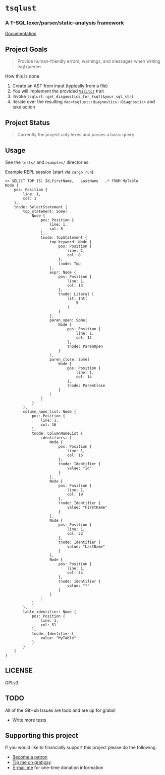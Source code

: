 # `tsqlust`

### A T-SQL lexer/parser/static-analysis framework

[Documentation](https://phrohdoh.github.io/tsqlust/tsqlust/index.html)

## Project Goals

> Provide human-friendly errors, warnings, and messages when writing tsql queries

How this is done:

1. Create an AST from input (typically from a file)
2. You will implement the provided [`Visitor`](https://phrohdoh.github.io/tsqlust/tsqlust/visitor/trait.Visitor.html) trait
3. Invoke `tsqlust::get_diagnostics_for_tsql(&your_sql_str)`
4. Iterate over the resulting `Vec<tsqlust::diagnostics::Diagnostic>` and take action

## Project Status

> Currently the project only lexes and parses a basic query

## Usage

See the `tests/` and `examples/` directories.

Example REPL session (start via `cargo run`):
```
>> SELECT TOP (5) Id,FirstName,   LastName   ,* FROM MyTable
Node {
    pos: Position {
        line: 1,
        col: 1
    },
    tnode: SelectStatement {
        top_statement: Some(
            Node {
                pos: Position {
                    line: 1,
                    col: 8
                },
                tnode: TopStatement {
                    top_keyword: Node {
                        pos: Position {
                            line: 1,
                            col: 8
                        },
                        tnode: Top
                    },
                    expr: Node {
                        pos: Position {
                            line: 1,
                            col: 13
                        },
                        tnode: Literal {
                            lit: Int(
                                5
                            )
                        }
                    },
                    paren_open: Some(
                        Node {
                            pos: Position {
                                line: 1,
                                col: 12
                            },
                            tnode: ParenOpen
                        }
                    ),
                    paren_close: Some(
                        Node {
                            pos: Position {
                                line: 1,
                                col: 14
                            },
                            tnode: ParenClose
                        }
                    )
                }
            }
        ),
        column_name_list: Node {
            pos: Position {
                line: 1,
                col: 16
            },
            tnode: ColumnNameList {
                identifiers: [
                    Node {
                        pos: Position {
                            line: 1,
                            col: 16
                        },
                        tnode: Identifier {
                            value: "Id"
                        }
                    },
                    Node {
                        pos: Position {
                            line: 1,
                            col: 19
                        },
                        tnode: Identifier {
                            value: "FirstName"
                        }
                    },
                    Node {
                        pos: Position {
                            line: 1,
                            col: 32
                        },
                        tnode: Identifier {
                            value: "LastName"
                        }
                    },
                    Node {
                        pos: Position {
                            line: 1,
                            col: 44
                        },
                        tnode: Identifier {
                            value: "*"
                        }
                    }
                ]
            }
        },
        table_identifier: Node {
            pos: Position {
                line: 1,
                col: 51
            },
            tnode: Identifier {
                value: "MyTable"
            }
        }
    }
}
```

## LICENSE

GPLv3

## TODO

All of the GitHub Issues are todo and are up for grabs!

* Write more tests

## Supporting this project

If you would like to financially support this project please do the following:
* [Become a patron](https://www.patreon.com/Phrohdoh)
* [Tip me on gratipay](https://gratipay.com/~Phrohdoh/)
* [E-mail me](mailto:taryn@phrohdoh.com) for one-time donation information
